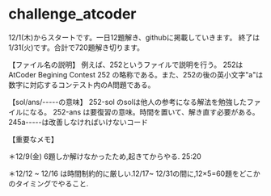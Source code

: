 # challenge_atcoder

12/1(木)からスタートです。一日12題解き、githubに掲載していきます。
終了は1/31(火)です。合計で720題解き切ります。


【ファイル名の説明】
例えば、252というファイルで説明を行う。
252はAtCoder Begining Contest 252 の略称である。また、252の後の英小文字"a"は数字に対応するコンテスト内のA問題である。

【sol/ans/-----の意味】
252-sol のsolは他人の参考になる解法を勉強したファイルになる。
252-ans は要復習の意味。時間を置いて、解き直す必要がある。
245a-----は改善しなければいけないコード



【重要なメモ】

＊12/9(金) 6題しか解けなかったため,起きてからやる. 25:20

＊12/12 ~ 12/16 は時間制約的に厳しい.12/17~ 12/31の間に,12×5=60題をどこかのタイミングでやること.

